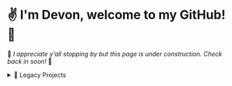 # ✌️ I'm Devon, welcome to my GitHub! 🐙

👋 *I appreciate y'all stopping by but this page is under construction. Check back in soon!* 🚧

<details><summary> 📁 Legacy Projects </summary>  
  
|               Project               |      Category     |     Languages/Tools    |     Position     |              Location              |           Timeline           |
|:-----------------------------------:|:-----------------:|:----------------------:|:----------------:|:----------------------------------:|:----------------------------:|
| [Cooperative Game Development Models](https://ecollections.scad.edu/iii/cpro/DigitalItemPdfViewerPage.external?id=9750966231145194&itemId=1005567&lang=eng&file=%2Fiii%2Fcpro%2Fapp%3Fid%3D9750966231145194%26itemId%3D1005567%26lang%3Deng%26nopassword%3Dtrue%26service%3Dblob%26suite%3Ddef#locale=eng&gridView=true) | 📝 Writing         | 🖺 LaTeX                | Graduate Student | Savannah College of Art and Design | September 2020 - May 2021    |
| [Of Chickens and Dragons](https://github.com/DeDu-OS/OfChickensAndDragons)             | 🎮 Game            | 👾 Unreal Engine        | Graduate Student | Savannah College of Art and Design | October 2020 - November 2020 |
| [Whiskey on the Rocks](https://github.com/DeDu-OS/WhiskeyOnTheRocks)                | 🔧 Plugin          | 🐍 Python, ➕ C++        | Graduate Student | Savannah College of Art and Design | April 2020 - May 2020        |
| [Drop Radio](https://github.com/DeDu-OS/DropRadio)                          | 🌐 Website         | 🖌️ p5.js                | Graduate Student | Savannah College of Art and Design | March 2020 - May 2020        |
| [Scroll](https://github.com/DeDu-OS/Scroll)               | 🎨 Design, 🖥️ Hardware | ☁️ Adobe Creative Cloud | Graduate Student | Savannah College of Art and Design | September 2019 - November 2019 |
| [Cashflow Classic](https://www.richdad.com/products/cashflow-classic)                    | 🎮 Game, 🌐 Website | 🖼️ CreateJS, 🔥 Firebase | Junior Developer | YETi CGI                           | November 2017 - March 2018   |

</details>
